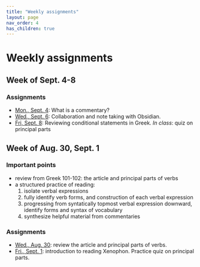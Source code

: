 ```yaml
---
title: "Weekly assignments"
layout: page
nav_order: 4
has_children: true
---
```


# Weekly assignments

## Week of Sept. 4-8

### Assignments

- [Mon., Sept. 4](../classes/commentaries/): What is a commentary? 
- [Wed., Sept. 6](../classes/taking-notes/): Collaboration and note taking with Obsidian.
- [Fri, Sept. 8](../classes/conditions/): Reviewing conditional statements in Greek. *In class*: quiz on principal parts



## Week of Aug. 30, Sept. 1

### Important points

- review from Greek 101-102: the article and principal parts of verbs
- a structured practice of reading:
    1. isolate verbal expressions
    1. fully identify verb forms, and construction of each verbal expression
    1. progressing from syntatically topmost verbal expression downward, identify forms and syntax of vocabulary
    1. synthesize helpful material from commentaries

### Assignments

- [Wed., Aug. 30](../classes/intro/): review the article and principal parts of verbs.
- [Fri., Sept. 1](../classes/a_practice/): introduction to reading Xenophon.  Practice quiz on principal parts.
